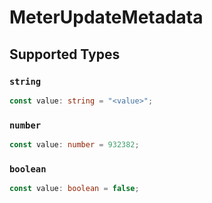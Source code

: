 # MeterUpdateMetadata


## Supported Types

### `string`

```typescript
const value: string = "<value>";
```

### `number`

```typescript
const value: number = 932382;
```

### `boolean`

```typescript
const value: boolean = false;
```

